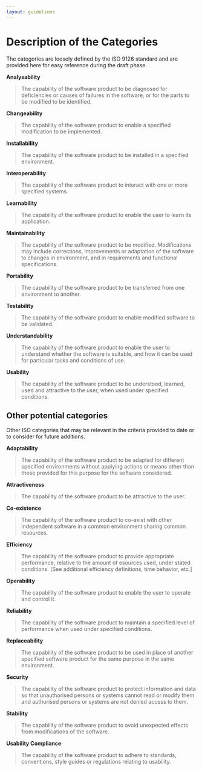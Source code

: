 ```yaml
---
layout: guidelines
---
```


# Description of the Categories

The categories are loosely defined by the ISO 9126 standard and are provided here for easy reference during the draft phase.


**Analysability**

> The capability of the software product to be diagnosed for deficiencies or causes of failures in the
software, or for the parts to be modified to be identified.

**Changeability**

> The capability of the software product to enable a specified modification to be implemented.

**Installability**

> The capability of the software product to be installed in a specified environment.

**Interoperability**

> The capability of the software product to interact with one or more specified systems.

**Learnability**

> The capability of the software product to enable the user to learn its application.

**Maintainability**

> The capability of the software product to be modified. Modifications may include corrections,
improvements or adaptation of the software to changes in environment, and in requirements and
functional specifications.

**Portability**

> The capability of the software product to be transferred from one environment to another.

**Testability**

> The capability of the software product to enable modified software to be validated.

**Understandability**

> The capability of the software product to enable the user to understand whether the software is
suitable, and how it can be used for particular tasks and conditions of use.

**Usability**

> The capability of the software product to be understood, learned, used and attractive to the user, when used under specified conditions.

## Other potential categories 

Other ISO categories that may be relevant in the criteria provided to date or to consider for future additions.

**Adaptability**

> The capability of the software product to be adapted for different specified environments without applying actions or means other than those provided for this purpose for the software considered.

**Attractiveness**

> The capability of the software product to be attractive to the user.

**Co-existence**

> The capability of the software product to co-exist with other independent software in a common environment sharing common resources.

**Efficiency**

> The capability of the software product to provide appropriate performance, relative to the amount of esources used, under stated conditions. [See additional efficiency definitions, time behavior, etc.]

**Operability**

> The capability of the software product to enable the user to operate and control it.

**Reliability**

> The capability of the software product to maintain a specified level of performance when used under specified conditions.

**Replaceability**

> The capability of the software product to be used in place of another specified software product for the same purpose in the same environment.

**Security**

> The capability of the software product to protect information and data so that unauthorised persons or systems cannot read or modify them and authorised persons or systems are not denied access to them.

**Stability**

> The capability of the software product to avoid unexpected effects from modifications of the software.

**Usability Compliance**

> The capability of the software product to adhere to standards, conventions, style guides or regulations relating to usability.

